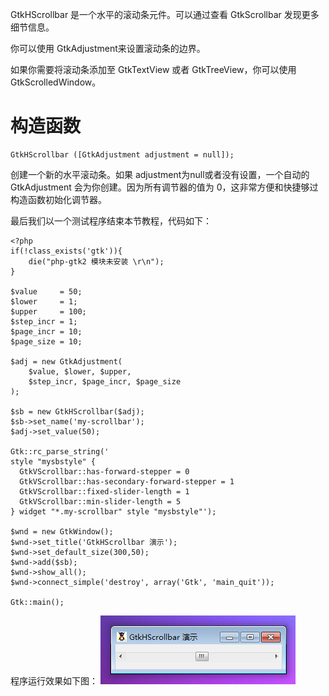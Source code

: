 GtkHScrollbar 是一个水平的滚动条元件。可以通过查看 GtkScrollbar 发现更多细节信息。

你可以使用 GtkAdjustment来设置滚动条的边界。

如果你需要将滚动条添加至 GtkTextView 或者 GtkTreeView，你可以使用 GtkScrolledWindow。

# 构造函数
~~~
GtkHScrollbar ([GtkAdjustment adjustment = null]);   
~~~

创建一个新的水平滚动条。如果 adjustment为null或者没有设置，一个自动的 GtkAdjustment 会为你创建。因为所有调节器的值为 0，这非常方便和快捷够过构造函数初始化调节器。

最后我们以一个测试程序结束本节教程，代码如下：
~~~
<?php       
if(!class_exists('gtk')){       
    die("php-gtk2 模块未安装 \r\n");       
}   
  
$value     = 50;   
$lower     = 1;   
$upper     = 100;   
$step_incr = 1;   
$page_incr = 10;   
$page_size = 10;   
  
$adj = new GtkAdjustment(   
    $value, $lower, $upper,   
    $step_incr, $page_incr, $page_size  
);   
  
$sb = new GtkHScrollbar($adj);   
$sb->set_name('my-scrollbar');   
$adj->set_value(50);   
  
Gtk::rc_parse_string('   
style "mysbstyle" {   
  GtkVScrollbar::has-forward-stepper = 0   
  GtkVScrollbar::has-secondary-forward-stepper = 1   
  GtkVScrollbar::fixed-slider-length = 1   
  GtkVScrollbar::min-slider-length = 5   
} widget "*.my-scrollbar" style "mysbstyle"');   
  
$wnd = new GtkWindow();   
$wnd->set_title('GtkHScrollbar 演示');   
$wnd->set_default_size(300,50);   
$wnd->add($sb);   
$wnd->show_all();   
$wnd->connect_simple('destroy', array('Gtk', 'main_quit'));   
  
Gtk::main();  
~~~

程序运行效果如下图：
![](image/screenshot_1482558356896.png)